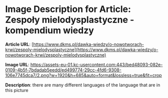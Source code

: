 # Image Description for Article: Zespoły mielodysplastyczne - kompendium wiedzy
**Article URL**: [https://www.dkms.pl/dawka-wiedzy/o-nowotworach-krwi/zespoly-mielodysplastyczne](https://www.dkms.pl/dawka-wiedzy/o-nowotworach-krwi/zespoly-mielodysplastyczne)

**Image URL**: https://assets-eu-01.kc-usercontent.com:443/bed48093-082e-0109-4b5f-7bdadab5eedd/ed499774-29cc-4fd6-9308-106e7745dca7/2.png?w=1920&h=685&auto=format&lossless=true&fit=crop

**Description**: there are many different languages of the language that are in this picture
